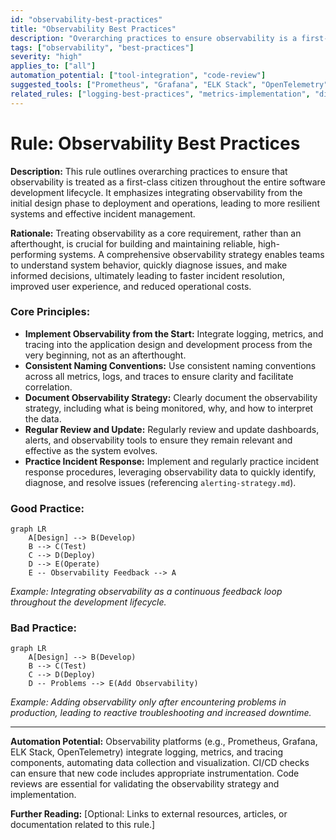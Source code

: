 ```yaml
---
id: "observability-best-practices"
title: "Observability Best Practices"
description: "Overarching practices to ensure observability is a first-class citizen in the development lifecycle."
tags: ["observability", "best-practices"]
severity: "high"
applies_to: ["all"]
automation_potential: ["tool-integration", "code-review"]
suggested_tools: ["Prometheus", "Grafana", "ELK Stack", "OpenTelemetry"]
related_rules: ["logging-best-practices", "metrics-implementation", "distributed-tracing", "alerting-strategy", "performance-monitoring"]
---
```


# Rule: Observability Best Practices

**Description:** This rule outlines overarching practices to ensure that observability is treated as a first-class citizen throughout the entire software development lifecycle. It emphasizes integrating observability from the initial design phase to deployment and operations, leading to more resilient systems and effective incident management.

**Rationale:** Treating observability as a core requirement, rather than an afterthought, is crucial for building and maintaining reliable, high-performing systems. A comprehensive observability strategy enables teams to understand system behavior, quickly diagnose issues, and make informed decisions, ultimately leading to faster incident resolution, improved user experience, and reduced operational costs.

### Core Principles:
- **Implement Observability from the Start:** Integrate logging, metrics, and tracing into the application design and development process from the very beginning, not as an afterthought.
- **Consistent Naming Conventions:** Use consistent naming conventions across all metrics, logs, and traces to ensure clarity and facilitate correlation.
- **Document Observability Strategy:** Clearly document the observability strategy, including what is being monitored, why, and how to interpret the data.
- **Regular Review and Update:** Regularly review and update dashboards, alerts, and observability tools to ensure they remain relevant and effective as the system evolves.
- **Practice Incident Response:** Implement and regularly practice incident response procedures, leveraging observability data to quickly identify, diagnose, and resolve issues (referencing `alerting-strategy.md`).

### Good Practice:
```mermaid
graph LR
    A[Design] --> B(Develop)
    B --> C(Test)
    C --> D(Deploy)
    D --> E(Operate)
    E -- Observability Feedback --> A
```
*Example: Integrating observability as a continuous feedback loop throughout the development lifecycle.*

### Bad Practice:
```mermaid
graph LR
    A[Design] --> B(Develop)
    B --> C(Test)
    C --> D(Deploy)
    D -- Problems --> E(Add Observability)
```
*Example: Adding observability only after encountering problems in production, leading to reactive troubleshooting and increased downtime.*

---

**Automation Potential:** Observability platforms (e.g., Prometheus, Grafana, ELK Stack, OpenTelemetry) integrate logging, metrics, and tracing components, automating data collection and visualization. CI/CD checks can ensure that new code includes appropriate instrumentation. Code reviews are essential for validating the observability strategy and implementation.

**Further Reading:** [Optional: Links to external resources, articles, or documentation related to this rule.]
